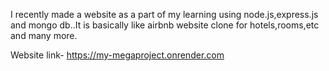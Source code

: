 I recently made a website as a part of my learning using node.js,express.js and mongo db..It is basically like airbnb website clone for hotels,rooms,etc and many more. 

Website link- https://my-megaproject.onrender.com

